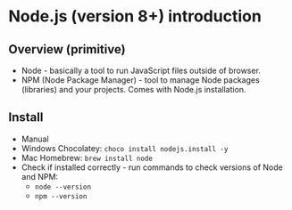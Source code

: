 # Node.js (version 8+) introduction

## Overview (primitive)
* Node - basically a tool to run JavaScript files outside of browser.
* NPM (Node Package Manager) - tool to manage Node packages (libraries) and your projects. Comes with Node.js installation.

## Install
* Manual
* Windows Chocolatey: `choco install nodejs.install -y`
* Mac Homebrew: `brew install node`
* Check if installed correctly - run commands to check versions of Node and NPM:
  * `node --version`
  * `npm --version`
  